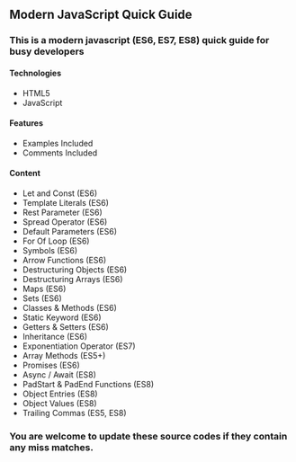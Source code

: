 ## Modern JavaScript Quick Guide

### This is a modern javascript (ES6, ES7, ES8) quick guide for busy developers

#### Technologies
* HTML5
* JavaScript

#### Features
* Examples Included
* Comments Included

#### Content

* Let and Const (ES6)
* Template Literals (ES6)
* Rest Parameter (ES6)
* Spread Operator (ES6)
* Default Parameters (ES6)
* For Of Loop (ES6)
* Symbols (ES6)
* Arrow Functions (ES6)
* Destructuring Objects (ES6)
* Destructuring Arrays (ES6)
* Maps (ES6)
* Sets (ES6)
* Classes & Methods (ES6)
* Static Keyword (ES6)
* Getters & Setters (ES6)
* Inheritance (ES6)
* Exponentiation Operator (ES7)
* Array Methods (ES5+)
* Promises (ES6)
* Async / Await (ES8)
* PadStart & PadEnd Functions (ES8)
* Object Entries (ES8)
* Object Values (ES8)
* Trailing Commas (ES5, ES8)

### You are welcome to update these source codes if they contain any miss matches.